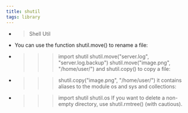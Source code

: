 ```yaml
---
title: shutil
tags: library
---
```


-
  > Shell Util
- You can use the function shutil.move() to rename a file:
- >>> import shutil
  >>> shutil.move("server.log", "server.log.backup")
  >>> shutil.move("image.png", "/home/user/")
  and shutil.copy() to copy a file:
- >>> shutil.copy("image.png", "/home/user/")
  it contains aliases to the module os and sys and collections:
- >>> import shutil
  >>> shutil.os
  If you want to delete a non-empty directory, use shutil.rmtree() (with cautious).